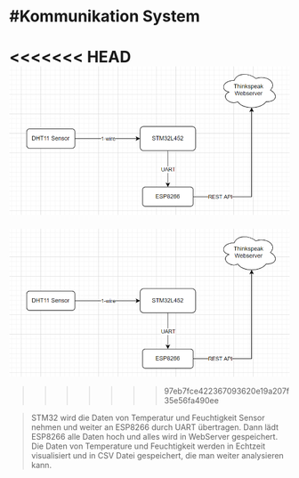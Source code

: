 #Kommunikation System
=========================

<<<<<<< HEAD
![ArchitekturSys](https://github.com/viettran295/KommunikationSys/blob/test_del/Architektur.png)
=======
![ArchitekturSys](https://github.com/viettran295/KommunikationSys/blob/main/architektur.png)
>>>>>>> 97eb7fce422367093620e19a207f35e56fa490ee

> STM32 wird die Daten von Temperatur und Feuchtigkeit Sensor nehmen und weiter an ESP8266 durch UART übertragen. Dann lädt ESP8266 alle Daten hoch und alles wird in WebServer gespeichert. Die Daten von Temperature und Feuchtigkeit werden in Echtzeit visualisiert und in CSV Datei gespeichert, die man weiter analysieren kann. 
